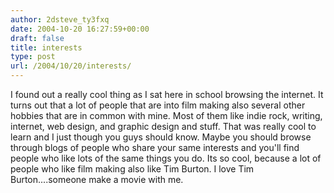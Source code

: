 ```yaml
---
author: 2dsteve_ty3fxq
date: 2004-10-20 16:27:59+00:00
draft: false
title: interests
type: post
url: /2004/10/20/interests/
---
```


I found out a really cool thing as I sat here in school browsing the internet. It turns out that a lot of people that are into film making also several other hobbies that are in common with mine. Most of them like indie rock, writing, internet, web design, and graphic design and stuff. That was really cool to learn and I just though you guys should know. Maybe you should browse through blogs of people who share your same interests and you'll find people who like lots of the same things you do. Its so cool, because a lot of people who like film making also like Tim Burton. I love Tim Burton....someone make a movie with me.

